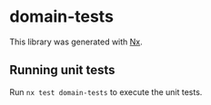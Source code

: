 # domain-tests

This library was generated with [Nx](https://nx.dev).

## Running unit tests

Run `nx test domain-tests` to execute the unit tests.

